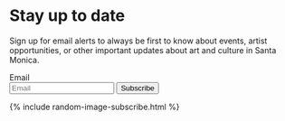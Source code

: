 <form class="subscribe" id="subscribe" method="post"
  action="https://smgov.us12.list-manage.com/subscribe/post?u=a5d6f52c79917c7b57cc5cef0&amp;id=8df381560e">

  <h1>Stay up to date</h1>
  <p>
    Sign up for email alerts to always be first to know about events,
    artist opportunities, or other important updates about art and
    culture in Santa Monica.
  </p>
  <!--
  <p>
    <label for="field-firstname">
      <span>First name</span><br />
      <input type="text" name="MERGE1" id="field-firstname" />
    </label>
  </p>
  <p>
    <label for="field-lastname">
      <span>Last name</span><br />
      <input type="text" name="MERGE2" id="field-lastname" />
    </label>
  </p>
  -->
  <p>
    <label for="field-email">
      <span>Email</span><br />
      <input type="email" name="MERGE0" id="field-email" placeholder="Email" />
    </label>
    <button type="submit">Subscribe</button>
  </p>

</form>

{% include random-image-subscribe.html %}
